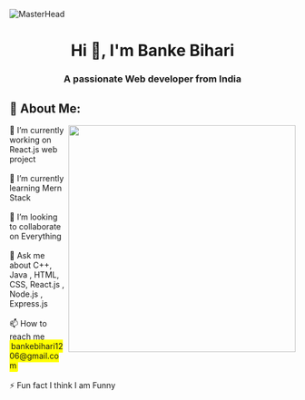 ![MasterHead](https://drjplopes.com/media/BlogBanners/Hello-World_Banner.png)
<h1 align="center">Hi 👋, I'm Banke Bihari</h1>
<h3 align="center">A passionate Web developer from India</h3>
 
<h2>💫 About Me:</h2>
<img align=right width=400px src="https://cdn.dribbble.com/users/926537/screenshots/4502924/python-2.gif">
🔭 I’m currently working on React.js web project<br><br>  
🌱 I’m currently learning Mern Stack<br><br>  
👯 I’m looking to collaborate on Everything<br><br>  
💬 Ask me about C++, Java , HTML, CSS, React.js , Node.js , Express.js <br><br>  
📫 How to reach me <span style="background-color: yellow; padding: 0.2em; border-radius: 0.2em;">bankebihari1206@gmail.com</span><br><br>  
⚡ Fun fact I think I am Funny
